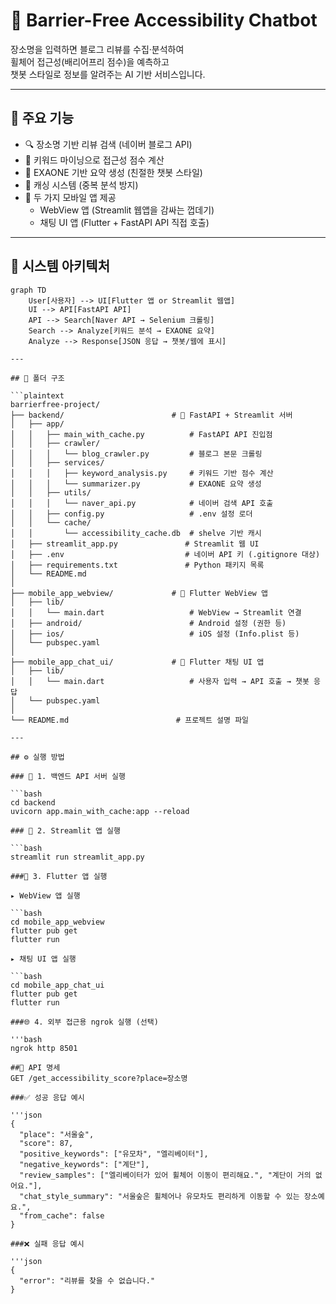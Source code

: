 # 🧠 Barrier-Free Accessibility Chatbot

장소명을 입력하면 블로그 리뷰를 수집·분석하여  
휠체어 접근성(배리어프리 점수)을 예측하고  
챗봇 스타일로 정보를 알려주는 AI 기반 서비스입니다.

---

## 🚀 주요 기능

- 🔍 장소명 기반 리뷰 검색 (네이버 블로그 API)
- 🤖 키워드 마이닝으로 접근성 점수 계산
- 🧠 EXAONE 기반 요약 생성 (친절한 챗봇 스타일)
- 💾 캐싱 시스템 (중복 분석 방지)
- 📱 두 가지 모바일 앱 제공
  - WebView 앱 (Streamlit 웹앱을 감싸는 껍데기)
  - 채팅 UI 앱 (Flutter + FastAPI API 직접 호출)

---

## 🧱 시스템 아키텍처

```mermaid
graph TD
    User[사용자] --> UI[Flutter 앱 or Streamlit 웹앱]
    UI --> API[FastAPI API]
    API --> Search[Naver API → Selenium 크롤링]
    Search --> Analyze[키워드 분석 → EXAONE 요약]
    Analyze --> Response[JSON 응답 → 챗봇/웹에 표시]

---

## 📁 폴더 구조

```plaintext
barrierfree-project/
├── backend/                        # 🧠 FastAPI + Streamlit 서버
│   ├── app/
│   │   ├── main_with_cache.py          # FastAPI API 진입점
│   │   ├── crawler/
│   │   │   └── blog_crawler.py         # 블로그 본문 크롤링
│   │   ├── services/
│   │   │   ├── keyword_analysis.py     # 키워드 기반 점수 계산
│   │   │   └── summarizer.py           # EXAONE 요약 생성
│   │   ├── utils/
│   │   │   └── naver_api.py            # 네이버 검색 API 호출
│   │   ├── config.py                   # .env 설정 로더
│   │   └── cache/
│   │       └── accessibility_cache.db  # shelve 기반 캐시
│   ├── streamlit_app.py               # Streamlit 웹 UI
│   ├── .env                           # 네이버 API 키 (.gitignore 대상)
│   ├── requirements.txt               # Python 패키지 목록
│   └── README.md
│
├── mobile_app_webview/             # 📱 Flutter WebView 앱
│   ├── lib/
│   │   └── main.dart                   # WebView → Streamlit 연결
│   ├── android/                        # Android 설정 (권한 등)
│   ├── ios/                            # iOS 설정 (Info.plist 등)
│   └── pubspec.yaml
│
├── mobile_app_chat_ui/             # 💬 Flutter 채팅 UI 앱
│   ├── lib/
│   │   └── main.dart                   # 사용자 입력 → API 호출 → 챗봇 응답
│   └── pubspec.yaml
│
└── README.md                        # 프로젝트 설명 파일

---

## ⚙️ 실행 방법

### 🧠 1. 백엔드 API 서버 실행

```bash
cd backend
uvicorn app.main_with_cache:app --reload

### 🎨 2. Streamlit 앱 실행

```bash
streamlit run streamlit_app.py

###📱 3. Flutter 앱 실행

▸ WebView 앱 실행

```bash
cd mobile_app_webview
flutter pub get
flutter run

▸ 채팅 UI 앱 실행

```bash
cd mobile_app_chat_ui
flutter pub get
flutter run

###🌐 4. 외부 접근용 ngrok 실행 (선택)

'''bash
ngrok http 8501

##🔌 API 명세
GET /get_accessibility_score?place=장소명

###✅ 성공 응답 예시

'''json
{
  "place": "서울숲",
  "score": 87,
  "positive_keywords": ["유모차", "엘리베이터"],
  "negative_keywords": ["계단"],
  "review_samples": ["엘리베이터가 있어 휠체어 이동이 편리해요.", "계단이 거의 없어요."],
  "chat_style_summary": "서울숲은 휠체어나 유모차도 편리하게 이동할 수 있는 장소예요.",
  "from_cache": false
}

###❌ 실패 응답 예시

'''json
{
  "error": "리뷰를 찾을 수 없습니다."
}
